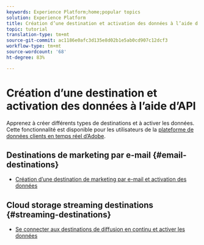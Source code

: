 ```yaml
---
keywords: Experience Platform;home;popular topics
solution: Experience Platform
title: Création d’une destination et activation des données à l’aide d’API
topic: tutorial
translation-type: tm+mt
source-git-commit: ac1186e0afc3d135e8d02b1e5ab0cd907c12dcf3
workflow-type: tm+mt
source-wordcount: '68'
ht-degree: 83%

---
```



# Création d’une destination et activation des données à l’aide d’API

Apprenez à créer différents types de destinations et à activer les données. Cette fonctionnalité est disponible pour les utilisateurs de la [plateforme de données clients en temps réel d’Adobe](https://docs.adobe.com/content/help/fr-FR/experience-platform/rtcdp/overview.html).

## Destinations de marketing par e-mail {#email-destinations}

* [Création d’une destination de marketing par e-mail et activation des données](/help/rtcdp/destinations/email-marketing-api.md)

## Cloud storage streaming destinations {#streaming-destinations}

* [Se connecter aux destinations de diffusion en continu et activer les données](/help/rtcdp/destinations/streaming-destinations-api-tutorial.md)